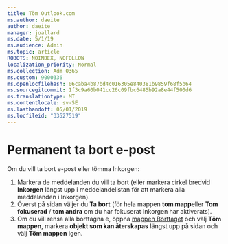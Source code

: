 ```yaml
---
title: Töm Outlook.com
ms.author: daeite
author: daeite
manager: joallard
ms.date: 5/1/19
ms.audience: Admin
ms.topic: article
ROBOTS: NOINDEX, NOFOLLOW
localization_priority: Normal
ms.collection: Adm_O365
ms.custom: 9000336
ms.openlocfilehash: 06caba4b87bd4c016305e840381b9859f68f5b64
ms.sourcegitcommit: 1f3c9a60b041cc26c09fbc6485b92a8e44f500d6
ms.translationtype: MT
ms.contentlocale: sv-SE
ms.lasthandoff: 05/01/2019
ms.locfileid: "33527519"
---
```

# <a name="permanantly-delete-email"></a>Permanent ta bort e-post

Om du vill ta bort e-post eller tömma Inkorgen:

1. Markera de meddelanden du vill ta bort (eller markera cirkel bredvid **Inkorgen** längst upp i meddelandelistan för att markera alla meddelanden i Inkorgen).
1. Överst på sidan väljer du **Ta bort** (för hela mappen **tom mapp**eller **Tom fokuserad** / **tom andra** om du har fokuserat Inkorgen har aktiverats).
1. Om du vill rensa alla borttagna e, öppna [mappen Borttaget](https://outlook.live.com/mail/deleteditems) och välj **Töm mappen**, markera **objekt som kan återskapas** längst upp på sidan och välj **Töm mappen** igen.